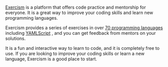 [Exercism](https://exercism.io) is a platform that offers code practice and
mentorship for everyone.
It is a great way to improve your coding skills and learn new programming
languages.

Exercism provides a series of exercises in over [70 programming languages](
https://exercism.io/tracks) including [YAMLScript](
https://exercism.io/tracks/yamlscript) , and you can get feedback from mentors
on your solutions.

It is a fun and interactive way to learn to code, and it is completely free to
use.
If you are looking to improve your coding skills or learn a new language,
Exercism is a good place to start.

